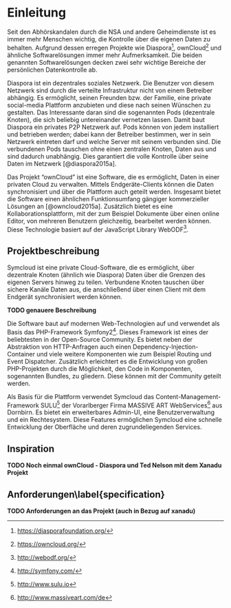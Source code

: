 # Einleitung

Seit den Abhörskandalen durch die NSA und andere Geheimdienste ist es immer mehr Menschen wichtig, die Kontrolle über die eigenen Daten zu behalten. Aufgrund dessen erregen Projekte wie Diaspora[^1], ownCloud[^2] und ähnliche Softwarelösungen immer mehr Aufmerksamkeit. Die beiden genannten Softwarelösungen decken zwei sehr wichtige Bereiche der persönlichen Datenkontrolle ab.

Diaspora ist ein dezentrales soziales Netzwerk. Die Benutzer von diesem Netzwerk sind durch die verteilte Infrastruktur nicht von einem Betreiber abhängig. Es ermöglicht, seinen Freunden bzw. der Familie, eine private social-media Plattform anzubieten und diese nach seinen Wünschen zu gestalten. Das Interessante daran sind die sogenannten Pods (dezentrale Knoten), die sich beliebig untereinander vernetzen lassen. Damit baut Diaspora ein privates P2P Netzwerk auf. Pods können von jedem installiert und betrieben werden; dabei kann der Betreiber bestimmen, wer in sein Netzwerk eintreten darf und welche Server mit seinem verbunden sind. Die verbundenen Pods tauschen ohne einen zentralen Knoten, Daten aus und sind dadurch unabhängig. Dies garantiert die volle Kontrolle über seine Daten im Netzwerk [@diaspora2015a].

Das Projekt “ownCloud” ist eine Software, die es ermöglicht, Daten in einer privaten Cloud zu verwalten. Mittels Endgeräte-Clients können die Daten synchronisiert und über die Plattform auch geteilt werden. Insgesamt bietet die Software einen ähnlichen Funktionsumfang gängiger kommerzieller Lösungen an [@owncloud2015a]. Zusätzlich bietet es eine Kollaborationsplattform, mit der zum Beispiel Dokumente über einen online Editor, von mehreren Benutzern gleichzeitig, bearbeitet werden können. Diese Technologie basiert auf der JavaScript Library WebODF[^3].

## Projektbeschreibung

Symcloud ist eine private Cloud-Software, die es ermöglicht, über dezentrale Knoten (ähnlich wie Diaspora) Daten über die Grenzen des eigenen Servers hinweg zu teilen. Verbundene Knoten tauschen über sichere Kanäle Daten aus, die anschließend über einen Client mit dem Endgerät synchronisiert werden können.

__TODO genauere Beschreibung__

Die Software baut auf modernen Web-Technologien auf und verwendet als Basis das PHP-Framework Symfony2[^4]. Dieses Framework ist eines der beliebtesten in der Open-Source Community. Es bietet neben der Abstraktion von HTTP-Anfragen auch einen Dependency-Injection-Container und viele weitere Komponenten wie zum Beispiel Routing und Event Dispatcher. Zusätzlich erleichtert es die Entwicklung von großen PHP-Projekten durch die Möglichkeit, den Code in Komponenten, sogenannten Bundles, zu gliedern. Diese können mit der Community geteilt werden.

Als Basis für die Plattform verwendet Symcloud das Content-Management-Framework SULU[^5] der Vorarlberger Firma MASSIVE ART WebServices[^6] aus Dornbirn. Es bietet ein erweiterbares Admin-UI, eine Benutzerverwaltung und ein Rechtesystem. Diese Features ermöglichen Symcloud eine schnelle Entwicklung der Oberfläche und deren zugrundeliegenden Services. 

## Inspiration

__TODO Noch einmal ownCloud - Diaspora und Ted Nelson mit dem Xanadu Projekt__

## Anforderungen\label{specification}

__TODO Anforderungen an das Projekt (auch in Bezug auf xanadu)__


[^1]: <https://diasporafoundation.org/>
[^2]: <https://owncloud.org/>
[^3]: <http://webodf.org/>
[^4]: <http://symfony.com/>
[^5]: <http://www.sulu.io>
[^6]: <http://www.massiveart.com/de>
